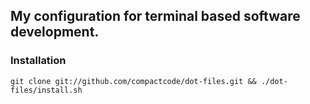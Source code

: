 ## My configuration for terminal based software development.

### Installation

```
git clone git://github.com/compactcode/dot-files.git && ./dot-files/install.sh
```
